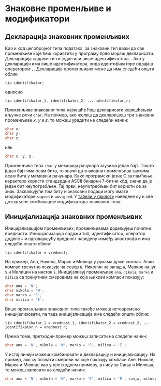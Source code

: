 # Знаковне променљиве и модификатори

## Декларација знаковних променљивих

Као и код целобројног типа података, за знаковни тип важи да све променљиве
које ћеш користити у програму прво мораш декларисати. Декларација садржи тип и
један или више идентификатора. . Ако у декларацији има више идентификатора,
онда идентификаторе одвајаш оператором `,`. Декларација променљивих може да има
следећи општи облик:

```text
tip identifikator;
```

односно

```text
tip identifikator_1, identifikator_2, ... identifikator_n;
```

Променљиве знаковног типа најчешће ћеш декларисати коришћењем кључне речи
`char`. На пример, ако желиш да декларишеш три знаковне променљиве $x$, $y$ и
$z$, то можеш урадити на следећи начин:

```c
char x;
char y;
char z;
```

или

```c
char x, y, z;
```

Променљива типа `char` у меморији рачунара заузима један бајт. Пошто један бајт
има осам бита, то значи да знаковна променљива заузима осам бита у меморији
рачунара. Како програмски језик C за памћење карактера користи стандардни ASCII
бинарни 7-битни кôд, значи да је један бит неупотребљен. Тај први, неупотребљен
бит користи се за знак. Захваљујући том биту и знаковни подаци могу имати
модификаторе `signed` и `unsigned`. У [табели у прилогу](../prilozi/tipovi_podataka.md)
наведене су и све дозвољене комбинације модификатора знаковног типа.

## Иницијализација знаковних променљивих

Иницијализацијом променљивих, променљивама додељујеш почетне вредности.
Иницијализација садржи тип, идентификатор, оператор доделе `=` и одговарајућу
вредност наведену између апострофа и има следећи општи облик:

```text
tip identifikator = vrednost;
```

На пример, Ана, Никола, Марко и Милица у рукама држе компас. Анин компас
тренутно показује на север `N`, Николин на запад `W`, Марков на југ `S` и
Милицин на инсток `E`. Иницијализуј променљиве `ana`, `nikola`, `marko` и
`milica` са тренутним смеровима на које њихови компаси показују:

```c
char ana = 'N';
char nikola = 'W';
char marko = 'S';
char milica = 'E';
```

Више променљивих знаковног типа такође можеш истовремено иницијализовати, па тада
иницијализација има следећи општи облик:

```text
tip identifikator_1 = vrednost_1, identifikator_2 = vrednost_2, ... identifikator_n = vrednost_n;
```

Према томе, претходни пример можеш записати на следећи начин:

```c
char ana = 'N', nikola = 'W', marko = 'S', milica = 'E';
```

У истој линији можеш комбиновати и декларацију и иницијализацију. На пример,
ако су познати смерови на које показују компаси Ане, Николе, Марка и Милице као
у претходном примеру, а нису за Сању и Милоша, то можеш записати на следећи
начин:

```c
char ana = 'N', nikola = 'W', marko = 'S', milica = 'E', sanja, milos;
```
